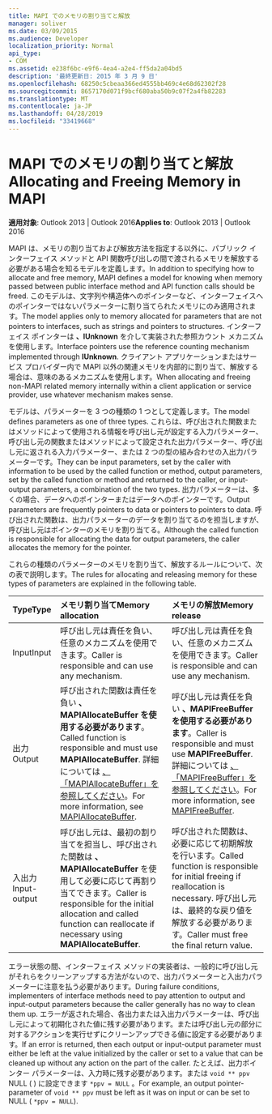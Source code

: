 ```yaml
---
title: MAPI でのメモリの割り当てと解放
manager: soliver
ms.date: 03/09/2015
ms.audience: Developer
localization_priority: Normal
api_type:
- COM
ms.assetid: e238f6bc-e9f6-4ea4-a2e4-ff5da2a04bd5
description: '最終更新日: 2015 年 3 月 9 日'
ms.openlocfilehash: 68250c5cbeaa366ed4555bb469c4e68d62302f28
ms.sourcegitcommit: 8657170d071f9bcf680aba50b9c07f2a4fb82283
ms.translationtype: MT
ms.contentlocale: ja-JP
ms.lasthandoff: 04/28/2019
ms.locfileid: "33419668"
---
```

# <a name="allocating-and-freeing-memory-in-mapi"></a><span data-ttu-id="fa36c-103">MAPI でのメモリの割り当てと解放</span><span class="sxs-lookup"><span data-stu-id="fa36c-103">Allocating and Freeing Memory in MAPI</span></span>

  
  
<span data-ttu-id="fa36c-104">**適用対象**: Outlook 2013 | Outlook 2016</span><span class="sxs-lookup"><span data-stu-id="fa36c-104">**Applies to**: Outlook 2013 | Outlook 2016</span></span> 
  
<span data-ttu-id="fa36c-105">MAPI は、メモリの割り当ておよび解放方法を指定する以外に、パブリック インターフェイス メソッドと API 関数呼び出しの間で渡されるメモリを解放する必要がある場合を知るモデルを定義します。</span><span class="sxs-lookup"><span data-stu-id="fa36c-105">In addition to specifying how to allocate and free memory, MAPI defines a model for knowing when memory passed between public interface method and API function calls should be freed.</span></span> <span data-ttu-id="fa36c-106">このモデルは、文字列や構造体へのポインターなど、インターフェイスへのポインターではないパラメーターに割り当てられたメモリにのみ適用されます。</span><span class="sxs-lookup"><span data-stu-id="fa36c-106">The model applies only to memory allocated for parameters that are not pointers to interfaces, such as strings and pointers to structures.</span></span> <span data-ttu-id="fa36c-107">インターフェイス ポインターは **、IUnknown** を介して実装された参照カウント メカニズムを使用します。</span><span class="sxs-lookup"><span data-stu-id="fa36c-107">Interface pointers use the reference counting mechanism implemented through **IUnknown**.</span></span> <span data-ttu-id="fa36c-108">クライアント アプリケーションまたはサービス プロバイダー内で MAPI 以外の関連メモリを内部的に割り当て、解放する場合は、意味のあるメカニズムを使用します。</span><span class="sxs-lookup"><span data-stu-id="fa36c-108">When allocating and freeing non-MAPI related memory internally within a client application or service provider, use whatever mechanism makes sense.</span></span> 
  
<span data-ttu-id="fa36c-109">モデルは、パラメーターを 3 つの種類の 1 つとして定義します。</span><span class="sxs-lookup"><span data-stu-id="fa36c-109">The model defines parameters as one of three types.</span></span> <span data-ttu-id="fa36c-110">これらは、呼び出された関数またはメソッドによって使用される情報を呼び出し元が設定する入力パラメーター、呼び出し元の関数またはメソッドによって設定された出力パラメーター、呼び出し元に返される入力パラメーター、または 2 つの型の組み合わせの入出力パラメーターです。</span><span class="sxs-lookup"><span data-stu-id="fa36c-110">They can be input parameters, set by the caller with information to be used by the called function or method, output parameters, set by the called function or method and returned to the caller, or input-output parameters, a combination of the two types.</span></span> <span data-ttu-id="fa36c-111">出力パラメーターは、多くの場合、データへのポインターまたはデータへのポインターです。</span><span class="sxs-lookup"><span data-stu-id="fa36c-111">Output parameters are frequently pointers to data or pointers to pointers to data.</span></span> <span data-ttu-id="fa36c-112">呼び出された関数は、出力パラメーターのデータを割り当てるのを担当しますが、呼び出し元はポインターのメモリを割り当てる。</span><span class="sxs-lookup"><span data-stu-id="fa36c-112">Although the called function is responsible for allocating the data for output parameters, the caller allocates the memory for the pointer.</span></span> 
  
<span data-ttu-id="fa36c-113">これらの種類のパラメーターのメモリを割り当て、解放するルールについて、次の表で説明します。</span><span class="sxs-lookup"><span data-stu-id="fa36c-113">The rules for allocating and releasing memory for these types of parameters are explained in the following table.</span></span>
  
|<span data-ttu-id="fa36c-114">**Type**</span><span class="sxs-lookup"><span data-stu-id="fa36c-114">**Type**</span></span>|<span data-ttu-id="fa36c-115">**メモリ割り当て**</span><span class="sxs-lookup"><span data-stu-id="fa36c-115">**Memory allocation**</span></span>|<span data-ttu-id="fa36c-116">**メモリの解放**</span><span class="sxs-lookup"><span data-stu-id="fa36c-116">**Memory release**</span></span>|
|:-----|:-----|:-----|
|<span data-ttu-id="fa36c-117">Input</span><span class="sxs-lookup"><span data-stu-id="fa36c-117">Input</span></span>  <br/> |<span data-ttu-id="fa36c-118">呼び出し元は責任を負い、任意のメカニズムを使用できます。</span><span class="sxs-lookup"><span data-stu-id="fa36c-118">Caller is responsible and can use any mechanism.</span></span>  <br/> |<span data-ttu-id="fa36c-119">呼び出し元は責任を負い、任意のメカニズムを使用できます。</span><span class="sxs-lookup"><span data-stu-id="fa36c-119">Caller is responsible and can use any mechanism.</span></span>  <br/> |
|<span data-ttu-id="fa36c-120">出力</span><span class="sxs-lookup"><span data-stu-id="fa36c-120">Output</span></span>  <br/> |<span data-ttu-id="fa36c-121">呼び出された関数は責任を負い **、MAPIAllocateBuffer を使用する必要があります**。</span><span class="sxs-lookup"><span data-stu-id="fa36c-121">Called function is responsible and must use **MAPIAllocateBuffer**.</span></span> <span data-ttu-id="fa36c-122">詳細については [、「MAPIAllocateBuffer」を参照してください](mapiallocatebuffer.md)。</span><span class="sxs-lookup"><span data-stu-id="fa36c-122">For more information, see [MAPIAllocateBuffer](mapiallocatebuffer.md).</span></span>  <br/> |<span data-ttu-id="fa36c-123">呼び出し元は責任を負い **、MAPIFreeBuffer を使用する必要があります**。</span><span class="sxs-lookup"><span data-stu-id="fa36c-123">Caller is responsible and must use **MAPIFreeBuffer**.</span></span> <span data-ttu-id="fa36c-124">詳細については [、「MAPIFreeBuffer」を参照してください](mapifreebuffer.md)。</span><span class="sxs-lookup"><span data-stu-id="fa36c-124">For more information, see [MAPIFreeBuffer](mapifreebuffer.md).</span></span>  <br/> |
|<span data-ttu-id="fa36c-125">入出力</span><span class="sxs-lookup"><span data-stu-id="fa36c-125">Input-output</span></span>  <br/> |<span data-ttu-id="fa36c-126">呼び出し元は、最初の割り当てを担当し、呼び出された関数は **、MAPIAllocateBuffer** を使用して必要に応じて再割り当てできます。</span><span class="sxs-lookup"><span data-stu-id="fa36c-126">Caller is responsible for the initial allocation and called function can reallocate if necessary using **MAPIAllocateBuffer**.</span></span>  <br/> |<span data-ttu-id="fa36c-127">呼び出された関数は、必要に応じて初期解放を行います。</span><span class="sxs-lookup"><span data-stu-id="fa36c-127">Called function is responsible for initial freeing if reallocation is necessary.</span></span> <span data-ttu-id="fa36c-128">呼び出し元は、最終的な戻り値を解放する必要があります。</span><span class="sxs-lookup"><span data-stu-id="fa36c-128">Caller must free the final return value.</span></span>  <br/> |
   
<span data-ttu-id="fa36c-129">エラー状態の間、インターフェイス メソッドの実装者は、一般的に呼び出し元がそれらをクリーンアップする方法がないので、出力パラメーターと入出力パラメーターに注意を払う必要があります。</span><span class="sxs-lookup"><span data-stu-id="fa36c-129">During failure conditions, implementers of interface methods need to pay attention to output and input-output parameters because the caller generally has no way to clean them up.</span></span> <span data-ttu-id="fa36c-130">エラーが返された場合、各出力または入出力パラメーターは、呼び出し元によって初期化された値に残す必要があります。または呼び出し元の部分に対するアクションを実行せずにクリーンアップできる値に設定する必要があります。</span><span class="sxs-lookup"><span data-stu-id="fa36c-130">If an error is returned, then each output or input-output parameter must either be left at the value initialized by the caller or set to a value that can be cleaned up without any action on the part of the caller.</span></span> <span data-ttu-id="fa36c-131">たとえば、出力ポインター パラメーターは、入力時に残す必要があります。または  `void ** ppv` NULL ( ) に設定できます  `*ppv = NULL` 。</span><span class="sxs-lookup"><span data-stu-id="fa36c-131">For example, an output pointer-parameter of  `void ** ppv` must be left as it was on input or can be set to NULL (  `*ppv = NULL`).</span></span>
  

